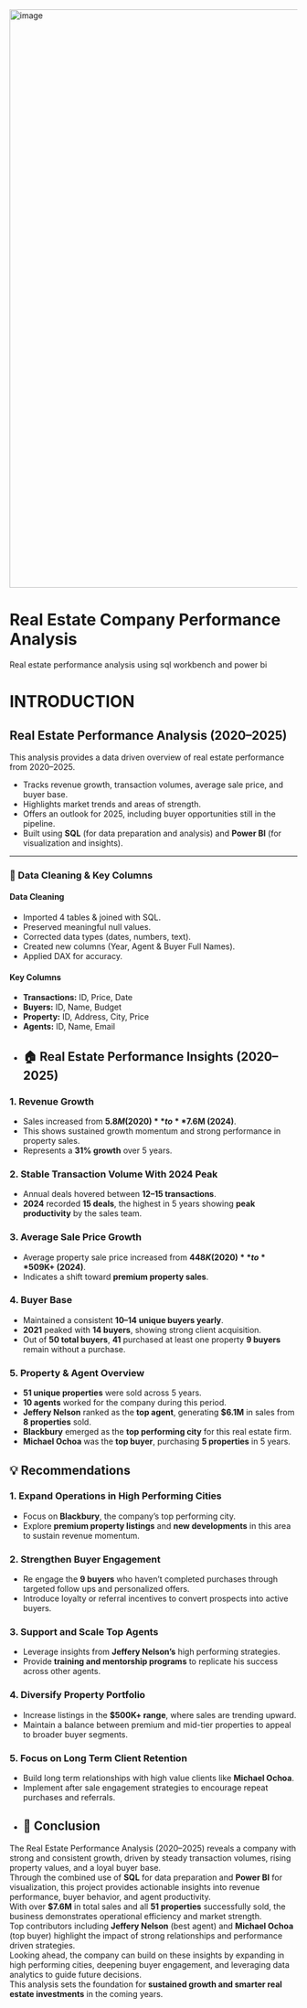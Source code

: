 <img width="1797" height="1012" alt="image" src="https://github.com/user-attachments/assets/ff1825b7-207c-4e43-9380-6ad6012ad65e" />


# Real Estate Company Performance Analysis
Real estate performance analysis using sql workbench and power bi
# INTRODUCTION
## Real Estate Performance Analysis (2020–2025)
This analysis provides a data driven overview of real estate performance from 2020–2025.
- Tracks revenue growth, transaction volumes, average sale price, and buyer base.  
- Highlights market trends and areas of strength.  
- Offers an outlook for 2025, including buyer opportunities still in the pipeline.  
- Built using **SQL** (for data preparation and analysis) and **Power BI** (for visualization and insights).
---
### 🧹 Data Cleaning & Key Columns
#### Data Cleaning
- Imported 4 tables & joined with SQL.  
- Preserved meaningful null values.  
- Corrected data types (dates, numbers, text).  
- Created new columns (Year, Agent & Buyer Full Names).  
- Applied DAX for accuracy.
#### Key Columns
- **Transactions:** ID, Price, Date  
- **Buyers:** ID, Name, Budget  
- **Property:** ID, Address, City, Price  
- **Agents:** ID, Name, Email
- ## 🏠 Real Estate Performance Insights (2020–2025)
### 1. Revenue Growth
- Sales increased from **$5.8M (2020)** to **$7.6M (2024)**.  
- This shows sustained growth momentum and strong performance in property sales.  
- Represents a **31% growth** over 5 years.  
### 2. Stable Transaction Volume With 2024 Peak
- Annual deals hovered between **12–15 transactions**.  
- **2024** recorded **15 deals**, the highest in 5 years showing **peak productivity** by the sales team.  
### 3. Average Sale Price Growth
- Average property sale price increased from **$448K (2020)** to **$509K+ (2024)**.  
- Indicates a shift toward **premium property sales**.  
### 4. Buyer Base
- Maintained a consistent **10–14 unique buyers yearly**.  
- **2021** peaked with **14 buyers**, showing strong client acquisition.  
- Out of **50 total buyers**, **41** purchased at least one property **9 buyers** remain without a purchase.  
### 5. Property & Agent Overview
- **51 unique properties** were sold across 5 years.  
- **10 agents** worked for the company during this period.  
- **Jeffery Nelson** ranked as the **top agent**, generating **$6.1M** in sales from **8 properties** sold.  
- **Blackbury** emerged as the **top performing city** for this real estate firm.  
- **Michael Ochoa** was the **top buyer**, purchasing **5 properties** in 5 years.
## 💡 Recommendations
### 1. Expand Operations in High Performing Cities
- Focus on **Blackbury**, the company’s top performing city.  
- Explore **premium property listings** and **new developments** in this area to sustain revenue momentum.  
### 2. Strengthen Buyer Engagement
- Re engage the **9 buyers** who haven’t completed purchases through targeted follow ups and personalized offers.  
- Introduce loyalty or referral incentives to convert prospects into active buyers.  
### 3. Support and Scale Top Agents
- Leverage insights from **Jeffery Nelson’s** high performing strategies.  
- Provide **training and mentorship programs** to replicate his success across other agents.  
### 4. Diversify Property Portfolio
- Increase listings in the **$500K+ range**, where sales are trending upward.  
- Maintain a balance between premium and mid-tier properties to appeal to broader buyer segments.  
### 5. Focus on Long Term Client Retention
- Build long term relationships with high value clients like **Michael Ochoa**.  
- Implement after sale engagement strategies to encourage repeat purchases and referrals.
- ## 🏁 Conclusion
The Real Estate Performance Analysis (2020–2025) reveals a company with strong and consistent growth, driven by steady transaction volumes, rising property values, and a loyal buyer base.  
Through the combined use of **SQL** for data preparation and **Power BI** for visualization, this project provides actionable insights into revenue performance, buyer behavior, and agent productivity.  
With over **$7.6M** in total sales and all **51 properties** successfully sold, the business demonstrates operational efficiency and market strength.  
Top contributors including **Jeffery Nelson** (best agent) and **Michael Ochoa** (top buyer)  highlight the impact of strong relationships and performance driven strategies.  
Looking ahead, the company can build on these insights by expanding in high performing cities, deepening buyer engagement, and leveraging data analytics to guide future decisions.  
This analysis sets the foundation for **sustained growth and smarter real estate investments** in the coming years.


